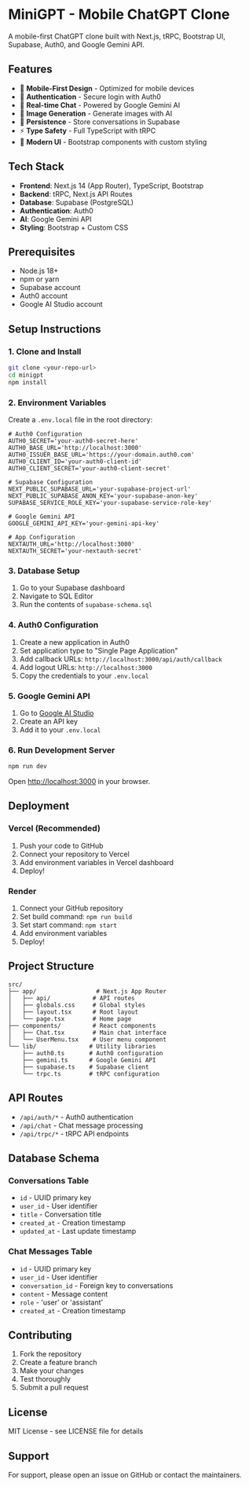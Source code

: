# MiniGPT - Mobile ChatGPT Clone

A mobile-first ChatGPT clone built with Next.js, tRPC, Bootstrap UI, Supabase, Auth0, and Google Gemini API.

## Features

- 📱 **Mobile-First Design** - Optimized for mobile devices
- 🔐 **Authentication** - Secure login with Auth0
- 💬 **Real-time Chat** - Powered by Google Gemini AI
- 🎨 **Image Generation** - Generate images with AI
- 💾 **Persistence** - Store conversations in Supabase
- ⚡ **Type Safety** - Full TypeScript with tRPC
- 🎨 **Modern UI** - Bootstrap components with custom styling

## Tech Stack

- **Frontend**: Next.js 14 (App Router), TypeScript, Bootstrap
- **Backend**: tRPC, Next.js API Routes
- **Database**: Supabase (PostgreSQL)
- **Authentication**: Auth0
- **AI**: Google Gemini API
- **Styling**: Bootstrap + Custom CSS

## Prerequisites

- Node.js 18+ 
- npm or yarn
- Supabase account
- Auth0 account
- Google AI Studio account

## Setup Instructions

### 1. Clone and Install

```bash
git clone <your-repo-url>
cd minigpt
npm install
```

### 2. Environment Variables

Create a `.env.local` file in the root directory:

```env
# Auth0 Configuration
AUTH0_SECRET='your-auth0-secret-here'
AUTH0_BASE_URL='http://localhost:3000'
AUTH0_ISSUER_BASE_URL='https://your-domain.auth0.com'
AUTH0_CLIENT_ID='your-auth0-client-id'
AUTH0_CLIENT_SECRET='your-auth0-client-secret'

# Supabase Configuration
NEXT_PUBLIC_SUPABASE_URL='your-supabase-project-url'
NEXT_PUBLIC_SUPABASE_ANON_KEY='your-supabase-anon-key'
SUPABASE_SERVICE_ROLE_KEY='your-supabase-service-role-key'

# Google Gemini API
GOOGLE_GEMINI_API_KEY='your-gemini-api-key'

# App Configuration
NEXTAUTH_URL='http://localhost:3000'
NEXTAUTH_SECRET='your-nextauth-secret'
```

### 3. Database Setup

1. Go to your Supabase dashboard
2. Navigate to SQL Editor
3. Run the contents of `supabase-schema.sql`

### 4. Auth0 Configuration

1. Create a new application in Auth0
2. Set application type to "Single Page Application"
3. Add callback URLs: `http://localhost:3000/api/auth/callback`
4. Add logout URLs: `http://localhost:3000`
5. Copy the credentials to your `.env.local`

### 5. Google Gemini API

1. Go to [Google AI Studio](https://aistudio.google.com/)
2. Create an API key
3. Add it to your `.env.local`

### 6. Run Development Server

```bash
npm run dev
```

Open [http://localhost:3000](http://localhost:3000) in your browser.

## Deployment

### Vercel (Recommended)

1. Push your code to GitHub
2. Connect your repository to Vercel
3. Add environment variables in Vercel dashboard
4. Deploy!

### Render

1. Connect your GitHub repository
2. Set build command: `npm run build`
3. Set start command: `npm start`
4. Add environment variables
5. Deploy!

## Project Structure

```
src/
├── app/                 # Next.js App Router
│   ├── api/            # API routes
│   ├── globals.css     # Global styles
│   ├── layout.tsx      # Root layout
│   └── page.tsx        # Home page
├── components/         # React components
│   ├── Chat.tsx        # Main chat interface
│   └── UserMenu.tsx    # User menu component
└── lib/               # Utility libraries
    ├── auth0.ts       # Auth0 configuration
    ├── gemini.ts      # Google Gemini API
    ├── supabase.ts    # Supabase client
    └── trpc.ts        # tRPC configuration
```

## API Routes

- `/api/auth/*` - Auth0 authentication
- `/api/chat` - Chat message processing
- `/api/trpc/*` - tRPC API endpoints

## Database Schema

### Conversations Table
- `id` - UUID primary key
- `user_id` - User identifier
- `title` - Conversation title
- `created_at` - Creation timestamp
- `updated_at` - Last update timestamp

### Chat Messages Table
- `id` - UUID primary key
- `user_id` - User identifier
- `conversation_id` - Foreign key to conversations
- `content` - Message content
- `role` - 'user' or 'assistant'
- `created_at` - Creation timestamp

## Contributing

1. Fork the repository
2. Create a feature branch
3. Make your changes
4. Test thoroughly
5. Submit a pull request

## License

MIT License - see LICENSE file for details

## Support

For support, please open an issue on GitHub or contact the maintainers.
